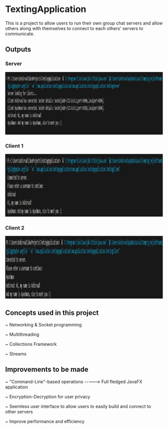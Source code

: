 # TextingApplication
This is a project to allow users to run their own group chat servers and allow others along with themselves to connect to each others' servers to communicate.

## Outputs
### Server
<img src="assets/Server.png" width="1000" height="200">

### Client 1
<img src="assets/Client 1.png" width="1000" height="200"/>

### Client 2
<img src="assets/Client 2.png" width="1000" height = "200"/>

## Concepts used in this project
~ Networking & Socket programming

~ Multithreading

~ Collections Framework

~ Streams

## Improvements to be made
~ "Command-Line"-based operations -----> Full fledged JavaFX application

~ Encryption-Decryption for user privacy

~ Seemless user interface to allow users to easily build and connect to other servers

~ Improve performance and efficiency

